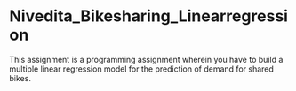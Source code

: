 # Nivedita_Bikesharing_Linearregression
This assignment is a programming assignment wherein you have to build a multiple linear regression model for the prediction of demand for shared bikes.
